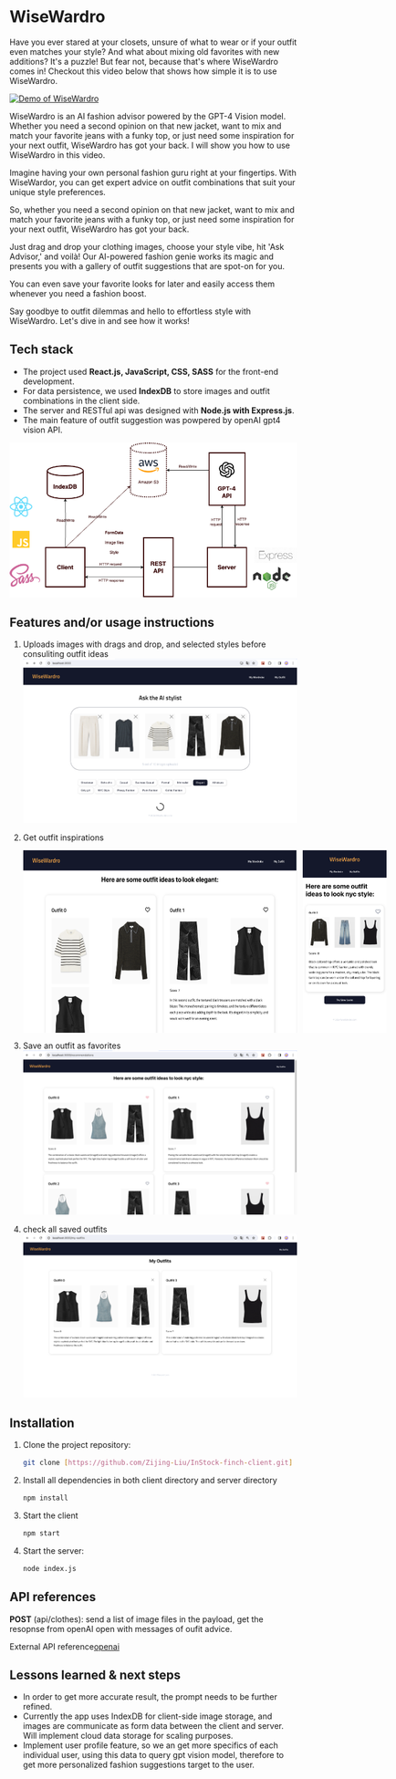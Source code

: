 # WiseWardro

Have you ever stared at your closets, unsure of what to wear or if your outfit even matches your style? And what about mixing old favorites with new additions? It's a puzzle! But fear not, because that's where WiseWardro comes in! Checkout this video below that shows how simple it is to use WiseWardro.

[![Demo of WiseWardro](https://img.youtube.com/vi/pKMiv-bPQ00/0.jpg)](https://www.youtube.com/watch?v=pKMiv-bPQ00)

WiseWardro is an AI fashion advisor powered by the GPT-4 Vision model. Whether you need a second opinion on that new jacket, want to mix and match your favorite jeans with a funky top, or just need some inspiration for your next outfit, WiseWardro has got your back. I will show you how to use WiseWardro in this video.

Imagine having your own personal fashion guru right at your fingertips. With WiseWardor, you can get expert advice on outfit combinations that suit your unique style preferences.

So, whether you need a second opinion on that new jacket, want to mix and match your favorite jeans with a funky top, or just need some inspiration for your next outfit, WiseWardro has got your back.

Just drag and drop your clothing images, choose your style vibe, hit 'Ask Advisor,' and voilà! Our AI-powered fashion genie works its magic and presents you with a gallery of outfit suggestions that are spot-on for you.

You can even save your favorite looks for later and easily access them whenever you need a fashion boost.

Say goodbye to outfit dilemmas and hello to effortless style with WiseWardro. Let's dive in and see how it works!

## Tech stack

- The project used **React.js, JavaScript, CSS, SASS** for the front-end development.
- For data persistence, we used **IndexDB** to store images and outfit combinations in the client side.
- The server and RESTful api was designed with **Node.js with Express.js**.
- The main feature of outfit suggestion was powpered by openAI gpt4 vision API.

![Project Architecture and Tech Stack](./readme_assets/WiseWardro_architect_bk.png)

## Features and/or usage instructions

1. Uploads images with drags and drop, and selected styles before consuliting outfit ideas
   ![upload images](./readme_assets/upload_images.png)

2. Get outfit inspirations
   <div style="display: flex; justify-content: space-between">
     <img  src="./readme_assets/recommendations.png" alt="get outfit ideas desktop view" height="320px" width="auto" style="margin-right: 10px;" />
     <img src="./readme_assets/recommendations_mobile.png" alt="get outfit ideas mobile view" height="320px"  width="auto" />
   </div>
3. Save an outfit as favorites
   ![save or remove an outfit](./readme_assets/fav_unfav_outfits.png)

4. check all saved outfits
   ![my favorite outfits](./readme_assets/my-outfits.png)

## Installation

1. Clone the project repository:

   ```bash
   git clone [https://github.com/Zijing-Liu/InStock-finch-client.git]
   ```

2. Install all dependencies in both client directory and server directory

   ```bash
   npm install
   ```

3. Start the client

   ```bash
   npm start
   ```

4. Start the server:
   ```bash
   node index.js
   ```

## API references

**POST** (api/clothes): send a list of image files in the payload, get the resopnse from openAI open with messages of oufit advice.

External API reference[openai](https://platform.openai.com/docs/guides/vision)

## Lessons learned & next steps

- In order to get more accurate result, the prompt needs to be further refined.
- Currently the app uses IndexDB for client-side image storage, and images are communicate as form data between the client and server. Will implement cloud data storage for scaling purposes.
- Implement user profile feature, so we an get more specifics of each individual user, using this data to query gpt vision model, therefore to get more personalized fashion suggestions target to the user.
